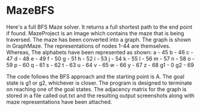 # MazeBFS

Here's a full BFS Maze solver.
It returns a full shortest path to the end point if found.
MazeProject is an Image which contains the maze that is being traversed. The maze has been converted into a graph. The graph is shown in GraphMaze.
The representations of nodes 1-44 are themselves. Whereas, The alphabets have been represented as shown:
a	-	45
b	-	46
c	-	47
d	-	48
e	-	49
f	-	50
g	-	51
h	-	52
i	-	53
j	-	54
k	-	55
l	-	56
m	-	57
n	-	58
o	-	59
p	-	60
q	-	61
s	-	62
t	-	63
u	-	64
v	-	65
w	-	66
y	-	67
z	-	68
g1	-	0
g2	-	69

The code follows the BFS approach and the starting point is A. The goal state is g1 or g2, whichever is closer.
The program is designed to terminate on reaching one of the goal states.
The adjacency matrix for the graph is stored in a file called out.txt and the resulting output screenshots along with maze representations have been attached.